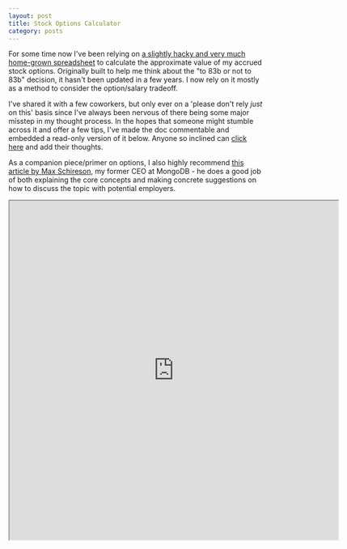 ```yaml
---
layout: post
title: Stock Options Calculator
category: posts
---
```


For some time now I've been relying on [a slightly hacky and very much home-grown spreadsheet](https://docs.google.com/spreadsheets/d/1Cbkz6XeEZqtj7qovlT2CowTJcNgIlbkFgHqDvG5gLhU/) to calculate the approximate value of my accrued stock options.  Originally built to help me think about the "to 83b or not to 83b" decision, it hasn't been updated in a few years.  I now rely on it mostly as a method to consider the option/salary tradeoff.

I've shared it with a few coworkers, but only ever on a 'please don't rely _just_ on this' basis since I've always been nervous of there being some major misstep in my thought process.  In the hopes that someone might stumble across it and offer a few tips, I've made the doc commentable and embedded a read-only version of it below.  Anyone so inclined can [click here](https://docs.google.com/spreadsheets/d/1Cbkz6XeEZqtj7qovlT2CowTJcNgIlbkFgHqDvG5gLhU/) and add their thoughts.

As a companion piece/primer on options, I also highly recommend [this article by Max Schireson](http://maxschireson.com/2011/08/23/startup-stock-options-explained/), my former CEO at MongoDB - he does a good job of both explaining the core concepts and making concrete suggestions on how to discuss the topic with potential employers.

<iframe style="width: 650px; height: 670px" src="https://docs.google.com/spreadsheets/d/1Cbkz6XeEZqtj7qovlT2CowTJcNgIlbkFgHqDvG5gLhU/pubhtml?gid=0&amp;single=true&amp;widget=true&amp;headers=false"></iframe>